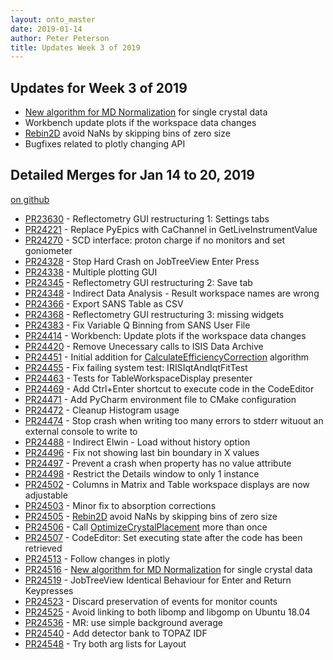 ```yaml
---
layout: onto_master
date: 2019-01-14
author: Peter Peterson
title: Updates Week 3 of 2019
---
```

Updates for Week 3 of 2019
--------------------------

* [New algorithm for MD Normalization](http://docs.mantidproject.org/nightly/algorithms/MDNorm-v1.html) for single crystal data
* Workbench update plots if the workspace data changes
* [Rebin2D](http://docs.mantidproject.org/nightly/algorithms/Rebin2D-v1.html) avoid NaNs by skipping bins of zero size
* Bugfixes related to plotly changing API

Detailed Merges for Jan 14 to 20, 2019
--------------------------------------
[on github](https://github.com/mantidproject/mantid/pulls?q=is%3Apr+merged%3A2019-01-15..2019-01-20)

* [PR23630](https://github.com/mantidproject/mantid/pull/23630) - Reflectometry GUI restructuring 1: Settings tabs
* [PR24221](https://github.com/mantidproject/mantid/pull/24221) - Replace PyEpics with CaChannel in GetLiveInstrumentValue
* [PR24270](https://github.com/mantidproject/mantid/pull/24270) - SCD interface: proton charge if no monitors and set goniometer
* [PR24328](https://github.com/mantidproject/mantid/pull/24328) - Stop Hard Crash on JobTreeView Enter Press
* [PR24338](https://github.com/mantidproject/mantid/pull/24338) - Multiple plotting GUI
* [PR24345](https://github.com/mantidproject/mantid/pull/24345) - Reflectometry GUI restructuring 2: Save tab
* [PR24348](https://github.com/mantidproject/mantid/pull/24348) - Indirect Data Analysis - Result workspace names are wrong
* [PR24366](https://github.com/mantidproject/mantid/pull/24366) - Export SANS Table as CSV
* [PR24368](https://github.com/mantidproject/mantid/pull/24368) - Reflectometry GUI restructuring 3: missing widgets
* [PR24383](https://github.com/mantidproject/mantid/pull/24383) - Fix Variable Q Binning from SANS User File
* [PR24414](https://github.com/mantidproject/mantid/pull/24414) - Workbench: Update plots if the workspace data changes
* [PR24420](https://github.com/mantidproject/mantid/pull/24420) - Remove Unecessary calls to ISIS Data Archive
* [PR24451](https://github.com/mantidproject/mantid/pull/24451) - Initial addition for [CalculateEfficiencyCorrection](http://docs.mantidproject.org/nightly/algorithms/CalculateEfficiencyCorrection-v1.html) algorithm
* [PR24455](https://github.com/mantidproject/mantid/pull/24455) - Fix failing system test: IRISIqtAndIqtFitTest
* [PR24463](https://github.com/mantidproject/mantid/pull/24463) - Tests for TableWorkspaceDisplay presenter
* [PR24469](https://github.com/mantidproject/mantid/pull/24469) - Add Ctrl+Enter shortcut to execute code in the CodeEditor
* [PR24471](https://github.com/mantidproject/mantid/pull/24471) - Add PyCharm environment file to CMake configuration
* [PR24472](https://github.com/mantidproject/mantid/pull/24472) - Cleanup Histogram usage
* [PR24474](https://github.com/mantidproject/mantid/pull/24474) - Stop crash when writing too many errors to stderr wituout an external console to write to
* [PR24488](https://github.com/mantidproject/mantid/pull/24488) - Indirect Elwin - Load without history option
* [PR24496](https://github.com/mantidproject/mantid/pull/24496) - Fix not showing last bin boundary in X values
* [PR24497](https://github.com/mantidproject/mantid/pull/24497) - Prevent a crash when property has no value attribute
* [PR24498](https://github.com/mantidproject/mantid/pull/24498) - Restrict the Details window to only 1 instance
* [PR24502](https://github.com/mantidproject/mantid/pull/24502) - Columns in Matrix and Table workspace displays are now adjustable
* [PR24503](https://github.com/mantidproject/mantid/pull/24503) - Minor fix to absorption corrections
* [PR24505](https://github.com/mantidproject/mantid/pull/24505) - [Rebin2D](http://docs.mantidproject.org/nightly/algorithms/Rebin2D-v1.html) avoid NaNs by skipping bins of zero size
* [PR24506](https://github.com/mantidproject/mantid/pull/24506) - Call [OptimizeCrystalPlacement](http://docs.mantidproject.org/nightly/algorithms/OptimizeCrystalPlacement-v1.html) more than once
* [PR24507](https://github.com/mantidproject/mantid/pull/24507) - CodeEditor: Set executing state after the code has been retrieved
* [PR24513](https://github.com/mantidproject/mantid/pull/24513) - Follow changes in plotly
* [PR24516](https://github.com/mantidproject/mantid/pull/24516) - [New algorithm for MD Normalization](http://docs.mantidproject.org/nightly/algorithms/MDNorm-v1.html) for single crystal data
* [PR24519](https://github.com/mantidproject/mantid/pull/24519) - JobTreeView Identical Behaviour for Enter and Return Keypresses
* [PR24523](https://github.com/mantidproject/mantid/pull/24523) - Discard preservation of events for monitor counts
* [PR24525](https://github.com/mantidproject/mantid/pull/24525) - Avoid linking to both libomp and libgomp on Ubuntu 18.04
* [PR24536](https://github.com/mantidproject/mantid/pull/24536) - MR: use simple background average
* [PR24540](https://github.com/mantidproject/mantid/pull/24540) - Add detector bank to TOPAZ IDF
* [PR24548](https://github.com/mantidproject/mantid/pull/24548) - Try both arg lists for Layout
